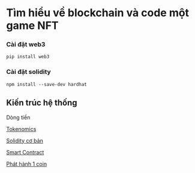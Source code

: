 # **Tìm hiểu về blockchain và code một game NFT**

### Cài đặt web3
```
pip install web3
```

### Cài đặt solidity
```
npm install --save-dev hardhat
```





## Kiến trúc hệ thống


Dòng tiền




[Tokenomics]()

[Solidity cơ bản](https://github.com/hung14102001/SE06-24.2/blob/master/Documents/Basic%20Solidity.md)

[Smart Contract](https://github.com/hung14102001/SE06-24.2/blob/master/Documents/Smart%20Contract.MD)

[Phát hành 1 coin](https://github.com/hung14102001/SE06-24.2/blob/master/Documents/Quy%20tr%C3%ACnh%20k%C4%A9%20thu%E1%BA%ADt%20ph%C3%A1t%20h%C3%A0nh%201%20coin.MD)
